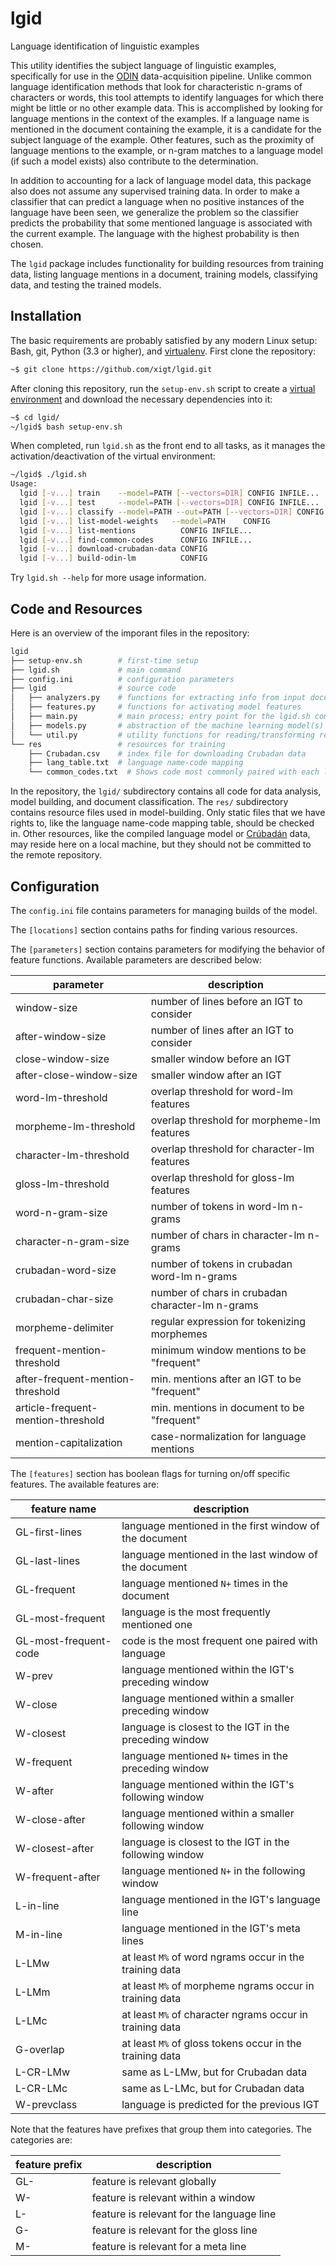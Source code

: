 # lgid

Language identification of linguistic examples

This utility identifies the subject language of linguistic examples,
specifically for use in the [ODIN][] data-acquisition pipeline. Unlike
common language identification methods that look for characteristic
n-grams of characters or words, this tool attempts to identify languages
for which there might be little or no other example data. This is
accomplished by looking for language mentions in the context of the
examples. If a language name is mentioned in the document containing the
example, it is a candidate for the subject language of the example.
Other features, such as the proximity of language mentions to the
example, or n-gram matches to a language model (if such a model exists)
also contribute to the determination.

In addition to accounting for a lack of language model data, this
package also does not assume any supervised training data. In order to
make a classifier that can predict a language when no positive instances
of the language have been seen, we generalize the problem so the
classifier predicts the probability that some mentioned language is
associated with the current example. The language with the highest
probability is then chosen.

The `lgid` package includes functionality for building resources from
training data, listing language mentions in a document, training models,
classifying data, and testing the trained models.

## Installation

The basic requirements are probably satisfied by any modern Linux setup:
Bash, git, Python (3.3 or higher), and [virtualenv][]. First clone the
repository:

```bash
~$ git clone https://github.com/xigt/lgid.git
```

After cloning this repository, run the `setup-env.sh` script to create a
[virtual environment][virtualenv] and download the necessary
dependencies into it:

```bash
~$ cd lgid/
~/lgid$ bash setup-env.sh
```

When completed, run `lgid.sh` as the front end to all tasks, as it
manages the activation/deactivation of the virtual environment:

```bash
~/lgid$ ./lgid.sh 
Usage:
  lgid [-v...] train    --model=PATH [--vectors=DIR] CONFIG INFILE...
  lgid [-v...] test     --model=PATH [--vectors=DIR] CONFIG INFILE...
  lgid [-v...] classify --model=PATH --out=PATH [--vectors=DIR] CONFIG INFILE...
  lgid [-v...] list-model-weights   --model=PATH    CONFIG
  lgid [-v...] list-mentions          CONFIG INFILE...
  lgid [-v...] find-common-codes      CONFIG INFILE...
  lgid [-v...] download-crubadan-data CONFIG
  lgid [-v...] build-odin-lm          CONFIG

```

Try `lgid.sh --help` for more usage information.

## Code and Resources

Here is an overview of the imporant files in the repository:

```bash
lgid
├── setup-env.sh        # first-time setup
├── lgid.sh             # main command
├── config.ini          # configuration parameters
├── lgid                # source code
│   ├── analyzers.py    # functions for extracting info from input documents
│   ├── features.py     # functions for activating model features
│   ├── main.py         # main process; entry point for the lgid.sh command
│   ├── models.py       # abstraction of the machine learning model(s)
│   └── util.py         # utility functions for reading/transforming resources
└── res                 # resources for training
    ├── Crubadan.csv    # index file for downloading Crubadan data
    ├── lang_table.txt  # language name-code mapping
    └── common_codes.txt  # Shows code most commonly paired with each language name


```

In the repository, the `lgid/` subdirectory contains all code for data
analysis, model building, and document classification.
The `res/` subdirectory contains resource files used in model-building.
Only static files that we have rights to, like the language name-code
mapping table, should be checked in. Other resources, like the compiled
language model or [Crúbadán][] data, may reside here on a local machine,
but they should not be committed to the remote repository.

## Configuration

The `config.ini` file contains parameters for managing builds of the
model.

The `[locations]` section contains paths for finding various
resources.

The `[parameters]` section contains parameters for modifying
the behavior of feature functions. Available parameters are described
below:

parameter                          | description
---------------------------------- | -----------
window-size                        | number of lines before an IGT to consider
after-window-size                  | number of lines after an IGT to consider
close-window-size                  | smaller window before an IGT
after-close-window-size            | smaller window after an IGT
word-lm-threshold                  | overlap threshold for word-lm features
morpheme-lm-threshold              | overlap threshold for morpheme-lm features
character-lm-threshold             | overlap threshold for character-lm features
gloss-lm-threshold                 | overlap threshold for gloss-lm features
word-n-gram-size                   | number of tokens in word-lm n-grams
character-n-gram-size              | number of chars in character-lm n-grams
crubadan-word-size                 | number of tokens in crubadan word-lm n-grams
crubadan-char-size                 | number of chars in crubadan character-lm n-grams
morpheme-delimiter                 | regular expression for tokenizing morphemes
frequent-mention-threshold         | minimum window mentions to be "frequent"
after-frequent-mention-threshold   | min. mentions after an IGT to be "frequent"
article-frequent-mention-threshold | min. mentions in document to be "frequent"
mention-capitalization             | case-normalization for language mentions

The `[features]` section has boolean flags for turning on/off specific
features. The available features are:

feature name     | description
---------------- | -----------
GL-first-lines   | language mentioned in the first window of the document
GL-last-lines    | language mentioned in the last window of the document
GL-frequent      | language mentioned `N+` times in the document
GL-most-frequent | language is the most frequently mentioned one
GL-most-frequent-code | code is the most frequent one paired with language
W-prev           | language mentioned within the IGT's preceding window
W-close          | language mentioned within a smaller preceding window
W-closest        | language is closest to the IGT in the preceding window
W-frequent       | language mentioned `N+` times in the preceding window
W-after          | language mentioned within the IGT's following window
W-close-after    | language mentioned within a smaller following window
W-closest-after  | language is closest to the IGT in the following window
W-frequent-after | language mentioned `N+` in the following window
L-in-line        | language mentioned in the IGT's language line
M-in-line        | language mentioned in the IGT's meta lines
L-LMw            | at least `M%` of word ngrams occur in the training data
L-LMm            | at least `M%` of morpheme ngrams occur in training data
L-LMc            | at least `M%` of character ngrams occur in training data
G-overlap        | at least `M%` of gloss tokens occur in the training data
L-CR-LMw         | same as L-LMw, but for Crubadan data
L-CR-LMc         | same as L-LMc, but for Crubadan data
W-prevclass      | language is predicted for the previous IGT

Note that the features have prefixes that group them into categories.
The categories are:

feature prefix | description
-------------- | -----------
GL-            | feature is relevant globally
W-             | feature is relevant within a window
L-             | feature is relevant for the language line
G-             | feature is relevant for the gloss line
M-             | feature is relevant for a meta line


[virtualenv]: https://virtualenv.pypa.io/
[ODIN]: http://depts.washington.edu/uwcl/odin/
[Crúbadán]: http://crubadan.org/
